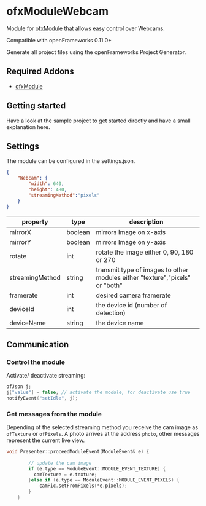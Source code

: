 # ofxModuleWebcam

Module for [ofxModule](https://github.com/reddoLabs/ofxModule) that allows easy control over Webcams.

Compatible with openFrameworks 0.11.0+

Generate all project files using the openFrameworks Project Generator.

## Required Addons

* [ofxModule](https://github.com/reddoLabs/ofxModule)

## Getting started

Have a look at the sample project to get started directly and have a small explanation here.

## Settings

The module can be configured in the settings.json.

```json
{
    "Webcam": {
        "width": 640,
        "height": 480,
        "streamingMethod":"pixels"
    }
}
```

| property      | type          | description  |
| ------------- |---------------| -----|
| mirrorX       | boolean       | mirrors Image on x-axis |
| mirrorY       | boolean       | mirrors Image on y-axis |
| rotate        | int           | rotate the image either 0, 90, 180 or 270|
| streamingMethod | string      | transmit type of images to other modules either "texture","pixels" or "both"|
| framerate      | int           | desired camera framerate |
| deviceId       | int           | the device id (number of detection)|
| deviceName     | string        | the device name |


## Communication

### Control the module

Activate/ deactivate streaming:

```cpp
ofJson j;
j["value"] = false; // activate the module, for deactivate use true
notifyEvent("setIdle", j);
```

### Get messages from the module

Depending of the selected streaming method you receive the cam image as `ofTexture` or `ofPixels`. A photo arrives at the address `photo`, other messages represent the current live view.

```cpp
void Presenter::proceedModuleEvent(ModuleEvent& e) {
		
		// update the cam image 
		if (e.type == ModuleEvent::MODULE_EVENT_TEXTURE) {
		  camTexture = e.texture;
		}else if (e.type == ModuleEvent::MODULE_EVENT_PIXELS) {
			camPic.setFromPixels(*e.pixels);
		}
    }
```